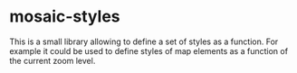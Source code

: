 # mosaic-styles

This is a small library allowing to define a set of styles as a function.
For example it could be used to define styles of map elements as a function
of the current zoom level.